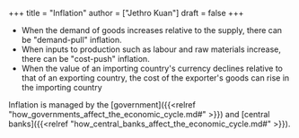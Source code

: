 +++
title = "Inflation"
author = ["Jethro Kuan"]
draft = false
+++

-   When the demand of goods increases relative to the supply, there can be "demand-pull" inflation.
-   When inputs to production such as labour and raw materials increase, there can be "cost-push" inflation.
-   When the value of an importing country's currency declines relative to that of
    an exporting country, the cost of the exporter's goods can rise in the
    importing country

Inflation is managed by the [government]({{<relref "how_governments_affect_the_economic_cycle.md#" >}}) and [central banks]({{<relref "how_central_banks_affect_the_economic_cycle.md#" >}}).